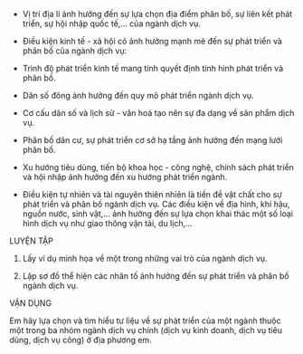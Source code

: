 - Vị trí địa lí ảnh hưởng đến sự lựa chọn địa điểm phân bố, sự liên kết phát triển, sự hội nhập quốc tế,... của ngành dịch vụ.

- Điều kiện kinh tế - xã hội có ảnh hưởng mạnh mẽ đến sự phát triển và phân bố của ngành dịch vụ:

+ Trình độ phát triển kinh tế mang tính quyết định tính hình phát triển và phân bố.

+ Dân số đông ảnh hưởng đến quy mô phát triển ngành dịch vụ.

+ Cơ cấu dân số và lịch sử - văn hoá tạo nên sự đa dạng về sản phẩm dịch vụ.

+ Phân bố dân cư, sự phát triển cơ sở hạ tầng ảnh hưởng đến mạng lưới phân bố.

+ Xu hướng tiêu dùng, tiến bộ khoa học - công nghệ, chính sách phát triển và hội nhập ảnh hưởng đến xu hướng phát triển ngành.

- Điều kiện tự nhiên và tài nguyên thiên nhiên là tiền đề vật chất cho sự phát triển và phân bố ngành dịch vụ. Các điều kiện về địa hình, khí hậu, nguồn nước, sinh vật,... ảnh hưởng đến sự lựa chọn khai thác một số loại hình dịch vụ như giao thông vận tải, du lịch,...

LUYỆN TẬP

1. Lấy ví dụ minh họa về một trong những vai trò của ngành dịch vụ.

2. Lập sơ đồ thể hiện các nhân tố ảnh hưởng đến sự phát triển và phân bố ngành dịch vụ.

VẬN DỤNG

Em hãy lựa chọn và tìm hiểu tư liệu về sự phát triển của một ngành thuộc một trong ba nhóm ngành dịch vụ chính (dịch vụ kinh doanh, dịch vụ tiêu dùng, dịch vụ công) ở địa phương em.